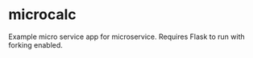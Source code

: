 # microcalc

Example micro service app for microservice. Requires Flask to run with forking enabled.
